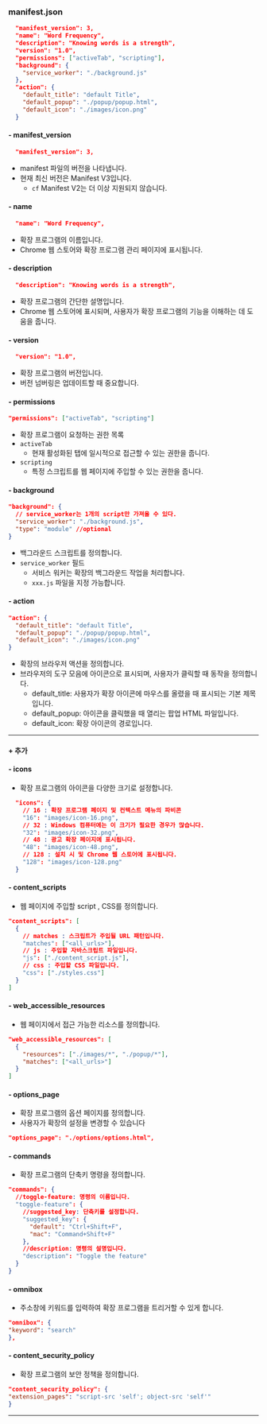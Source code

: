 ### manifest.json

```json
  "manifest_version": 3,
  "name": "Word Frequency",
  "description": "Knowing words is a strength",
  "version": "1.0",
  "permissions": ["activeTab", "scripting"],
  "background": {
    "service_worker": "./background.js"
  },
  "action": {
    "default_title": "default Title",
    "default_popup": "./popup/popup.html",
    "default_icon": "./images/icon.png"
  }
```

#### - manifest_version

```json
  "manifest_version": 3,
```

- manifest 파일의 버전을 나타냅니다.
- 현재 최신 버전은 Manifest V3입니다.
  - `cf` Manifest V2는 더 이상 지원되지 않습니다.

#### - name

```json
  "name": "Word Frequency",
```

- 확장 프로그램의 이름입니다.
- Chrome 웹 스토어와 확장 프로그램 관리 페이지에 표시됩니다.

#### - description

```json
  "description": "Knowing words is a strength",
```

- 확장 프로그램의 간단한 설명입니다.
- Chrome 웹 스토어에 표시되며, 사용자가 확장 프로그램의 기능을 이해하는 데 도움을 줍니다.

#### - version

```json
  "version": "1.0",
```

- 확장 프로그램의 버전입니다.
- 버전 넘버링은 업데이트할 때 중요합니다.

#### - permissions

```json
"permissions": ["activeTab", "scripting"]
```

- 확장 프로그램이 요청하는 권한 목록
- `activeTab`
  - 현재 활성화된 탭에 일시적으로 접근할 수 있는 권한을 줍니다.
- `scripting`
  - 특정 스크립트를 웹 페이지에 주입할 수 있는 권한을 줍니다.

#### - background

```json
"background": {
  // service_worker는 1개의 script만 가져올 수 있다.
  "service_worker": "./background.js",
  "type": "module" //optional
}
```

- 백그라운드 스크립트를 정의합니다.
- `service_worker` 필드
  - 서비스 워커는 확장의 백그라운드 작업을 처리합니다.
  - `xxx.js` 파일을 지정 가능합니다.

#### - action

```json
"action": {
  "default_title": "default Title",
  "default_popup": "./popup/popup.html",
  "default_icon": "./images/icon.png"
}
```

- 확장의 브라우저 액션을 정의합니다.
- 브라우저의 도구 모음에 아이콘으로 표시되며, 사용자가 클릭할 때 동작을 정의합니다.
  - default_title: 사용자가 확장 아이콘에 마우스를 올렸을 때 표시되는 기본 제목입니다.
  - default_popup: 아이콘을 클릭했을 때 열리는 팝업 HTML 파일입니다.
  - default_icon: 확장 아이콘의 경로입니다.

---

#### + 추가

#### - icons

- 확장 프로그램의 아이콘을 다양한 크기로 설정합니다.

```json
  "icons": {
    // 16 : 확장 프로그램 페이지 및 컨텍스트 메뉴의 파비콘
    "16": "images/icon-16.png",
    // 32 :	Windows 컴퓨터에는 이 크기가 필요한 경우가 많습니다.
    "32": "images/icon-32.png",
    // 48 : 광고 확장 페이지에 표시됩니다.
    "48": "images/icon-48.png",
    // 128 : 설치 시 및 Chrome 웹 스토어에 표시됩니다.
    "128": "images/icon-128.png"
  }
```

#### - content_scripts

- 웹 페이지에 주입할 script , CSS를 정의합니다.

```json
"content_scripts": [
  {
    // matches : 스크립트가 주입될 URL 패턴입니다.
    "matches": ["<all_urls>"],
    // js : 주입할 자바스크립트 파일입니다.
    "js": ["./content_script.js"],
    // css : 주입할 CSS 파일입니다.
    "css": ["./styles.css"]
  }
]
```

#### - web_accessible_resources

- 웹 페이지에서 접근 가능한 리소스를 정의합니다.

```json
"web_accessible_resources": [
  {
    "resources": ["./images/*", "./popup/*"],
    "matches": ["<all_urls>"]
  }
]
```

#### - options_page

- 확장 프로그램의 옵션 페이지를 정의합니다.
- 사용자가 확장의 설정을 변경할 수 있습니다

```json
"options_page": "./options/options.html",
```

#### - commands

- 확장 프로그램의 단축키 명령을 정의합니다.

```json
"commands": {
  //toggle-feature: 명령의 이름입니다.
  "toggle-feature": {
    //suggested_key: 단축키를 설정합니다.
    "suggested_key": {
      "default": "Ctrl+Shift+F",
      "mac": "Command+Shift+F"
    },
    //description: 명령의 설명입니다.
    "description": "Toggle the feature"
  }
}
```

#### - omnibox

- 주소창에 키워드를 입력하여 확장 프로그램을 트리거할 수 있게 합니다.

```json
"omnibox": {
"keyword": "search"
},
```

#### - content_security_policy

- 확장 프로그램의 보안 정책을 정의합니다.

```json
"content_security_policy": {
"extension_pages": "script-src 'self'; object-src 'self'"
}

```

---
